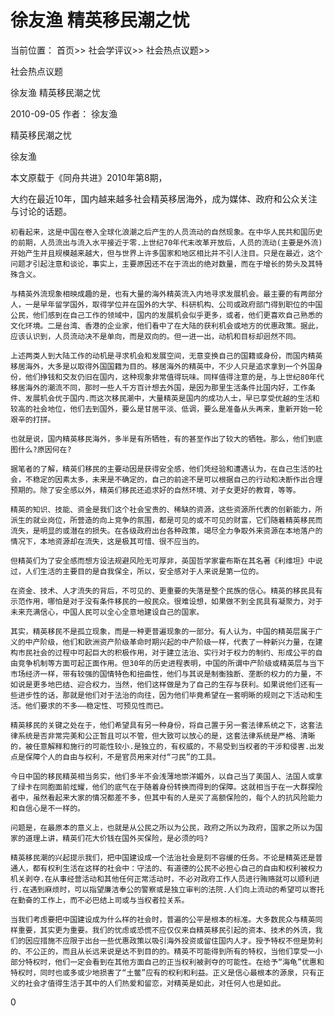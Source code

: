 # 徐友渔 精英移民潮之忧

当前位置： 首页>> 社会学评议>> 社会热点议题>>

社会热点议题

徐友渔 精英移民潮之忧

2010-09-05 作者： 徐友渔

精英移民潮之忧

徐友渔

 本文原载于《同舟共进》2010年第8期，

 大约在最近10年，国内越来越多社会精英移居海外，成为媒体、政府和公众关注与讨论的话题。

    初看起来，这是中国在卷入全球化浪潮之后产生的人员流动的自然现象。在中华人民共和国历史的前期，人员流出与流入水平接近于零.上世纪70年代末改革开放后，人员的流动(主要是外流)开始产生并且规模越来越大，但与世界上许多国家和地区相比并不引人注目。只是在最近，这个问题才引起注意和谈论，事实上，主要原因还不在于流出的绝对数量，而在于增长的势头及其特殊含义。

    与精英外流现象相映成趣的是，也有大量的海外精英流入内地寻求发展机会。最主要的有两部分人，一是早年留学国外，取得学位并在国外的大学、科研机构、公司或政府部门得到职位的中国公民，他们感到在自己工作的领域中，国内的发展机会似乎更多，或者，他们更喜欢自己熟悉的文化环境。二是台湾、香港的企业家，他们看中了在大陆的获利机会或地方的优惠政策。据此，应该认识到，人员流动决不是单向，而是双向的。但一进一出，动机和目标却迥然不同。

    上述两类人到大陆工作的动机是寻求机会和发展空间，无意变换自己的国籍或身份，而国内精英移居海外，大多是以取得外国国籍为目的。移居海外的精英中，不少人只是追求拿到一个外国身份，他们挣钱和交友仍旧在国内，这种现象非常值得玩味。同样值得注意的是，与上世纪80年代移居海外的潮流不同，那时一些人千方百计想去外国，是因为那里生活条件比国内好，工作条件、发展机会优于国内.而这次移民潮中，大量精英是国内的成功人士，早已享受优越的生活和较高的社会地位，他们去到国外，要么是甘居平淡、低调，要么是准备从头再来，重新开始一轮艰辛的打拼。

    也就是说，国内精英移民海外，多半是有所牺牲，有的甚至作出了较大的牺牲。那么，他们到底图什么?原因何在?

    据笔者的了解，精英们移民的主要动因是获得安全感，他们凭经验和遭遇认为，在自己生活的社会，不稳定的因素太多，未来是不确定的，自己的前途不是可以根据自己的行动和决断作出合理预期的。除了安全感以外，精英们移民还追求好的自然环境、对子女更好的教育，等等。  

    精英的知识、技能、资金是我们这个社会宝贵的、稀缺的资源，这些资源所代表的创新能力，所派生的就业岗位，所营造的向上竞争的氛围，都是可见的或不可见的财富，它们随着精英移民而流失，是明显的或潜在的损失。在各级政府出台各种政策，竭尽全力争取外来资源在本地落户的情况下，本地资源却在流失，这是极其可惜、很不应当的。

    但精英们为了安全感而想方设法规避风险无可厚非，英国哲学家霍布斯在其名著《利维坦》中说过，人们生活的主要目的是自我保全，所以，安全感对于人来说是第一位的。

    在资金、技术、人才流失的背后，不可见的、更重要的失落是整个民族的信心。精英的移民具有示范作用，哪怕是对于没有条件移民的一般民众。很难设想，如果做不到全民具有凝聚力，对于未来充满信心，中国人民可以全心全意地建设自己的国家。

    其实，精英移民不是孤立现象，而是一种更普遍现象的一部分。有人认为，中国的精英层属于广义的中产阶级，他们和欧洲资产阶级革命时期兴起的中产阶级一样，代表了一种新兴力量，在建构市民社会的过程中可起巨大的积极作用，对于建立法治、实行对于权力的制约、形成公平的自由竞争机制等方面可起正面作用。但30年的历史进程表明，中国的所谓中产阶级或精英层与当下市场经济一样，带有较强的国情特色和扭曲性，他们与其说是制衡独断、垄断的权力的力量，不如说是更多地巴结、迎合权力，当然，他们这样做是为了自己的生存与获利。如果说他们还有一些进步性的话，那就是他们对于法治的向往，因为他们毕竟希望在一套明晰的规则之下活动和生活。他们要求的不多——稳定性、可预见性而已。

    精英移民的关键之处在于，他们希望具有另一种身份，将自己置于另一套法律系统之下，这套法律系统是否非常完美和公正暂且可以不管，但大致可以放心的是，这套法律系统是严格、清晰的，被任意解释和施行的可能性较小.是独立的，有权威的，不易受到当权者的干涉和侵害.出发点是保障个人的自由与权利，不是官员用来对付“刁民”的工具。

    今日中国的移民精英相当务实，他们多半不会浅薄地崇洋媚外，以自己当了美国人、法国人或拿了绿卡在同胞面前炫耀，他们的底气在于随着身份转换而得到的保障。这就相当于在一大群探险者中，虽然看起来大家的情况都差不多，但其中有的人是买了高额保险的，每个人的抗风险能力和自信心是不一样的。

    问题是，在最原本的意义上，也就是从公民之所以为公民，政府之所以为政府，国家之所以为国家的道理上讲，精英们花大价钱在国外买保险，是必须的吗?

    精英移民潮的兴起提示我们，把中国建设成一个法治社会是刻不容缓的任务。不论是精英还是普通人，都有权利生活在这样的社会中：守法的、有道德的公民不必担心自己的自由和权利被权力机关剥夺.在从事经营活动和其他任何正常活动时，不必对政府工作人员进行贿赂就可以顺利进行.在遇到麻烦时，可以指望廉洁奉公的警察或是独立审判的法院.人们向上流动的希望可以寄托在勤奋的工作上，而不必巴结上司或与当权者拉关系。

    当我们考虑要把中国建设成为什么样的社会时，普遍的公平是根本的标准。大多数民众与精英同样重要，其实更为重要。我们的忧虑或恐慌不应仅仅来自精英移民引起的资本、技术的外流，我们的因应措施不应限于出台一些优惠政策以吸引海外投资或留住国内人才。授予特权不但是势利的、不公正的，而且从长远来说是达不到目的的。精英不可能得到所有的特权，当他们享受一小部分特权时，他们一定会看到在其他方面自己的正当权利被剥夺的可能性。在给予“海龟”优惠和特权时，同时也或多或少地损害了“土鳖”应有的权利和利益。正义是信心最根本的源泉，只有正义的社会才值得生活于其中的人们热爱和留恋，对精英是如此，对任何人也是如此。

0